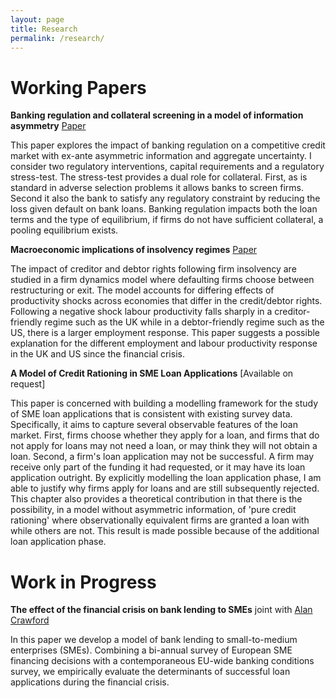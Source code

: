 ```yaml
---
layout: page
title: Research
permalink: /research/
---
```


# Working Papers

**Banking regulation and collateral screening in a model of information
asymmetry** [Paper](/assets/papers/BankReg_AsymInfo.pdf)

This paper explores the impact of banking regulation on a competitive credit market with ex-ante asymmetric information and aggregate uncertainty. I consider two regulatory interventions, capital requirements and a regulatory stress-test. The stress-test provides a dual role for collateral. First, as is standard in adverse selection problems it allows banks to screen firms. Second it also the bank to satisfy any regulatory constraint by reducing the loss given default on bank loans. Banking regulation impacts both the loan terms and the type of equilibrium, if firms do not have sufficient collateral, a pooling equilibrium exists.

**Macroeconomic implications of insolvency regimes** [Paper](/assets/papers/Insolvency_Regimes.pdf)

The impact of creditor and debtor rights following firm insolvency are studied in a firm dynamics model where defaulting firms choose between restructuring or exit. The model accounts for differing effects of productivity shocks across economies that differ in the credit/debtor rights. Following a negative shock labour productivity falls sharply in a creditor-friendly regime such as the UK while in a debtor-friendly regime such as the US, there is a larger employment response. This paper suggests a possible explanation for the different employment and labour productivity response in the UK and US since the financial crisis.

**A Model of Credit Rationing in SME Loan Applications** [Available on request]

This paper is concerned with building  a modelling framework for the study of SME loan applications that is consistent with existing survey data. Specifically, it aims to capture several observable features of the loan market. First, firms choose whether they apply for a loan, and firms that do not apply for loans may not need a loan, or may think they will not obtain a loan. Second, a firm's loan application may not be successful. A firm may receive only part of the funding it had requested, or it may have its loan application outright. By explicitly modelling the loan application phase, I am able to justify why firms apply for loans and are still subsequently rejected. This chapter also provides a theoretical contribution in that there is the possibility, in a model without asymmetric information, of 'pure credit rationing' where observationally equivalent firms are granted a loan with while others are not. This result is made possible because of the additional loan application phase.

# Work in Progress

**The effect of the financial crisis on bank lending to SMEs** joint with [Alan Crawford](https://alancrawford.github.io/)

In this paper we develop a model of bank lending to small-to-medium enterprises (SMEs). Combining a bi-annual survey of European SME financing decisions with a contemporaneous EU-wide banking conditions survey, we empirically evaluate the determinants of successful loan applications during the financial crisis.
